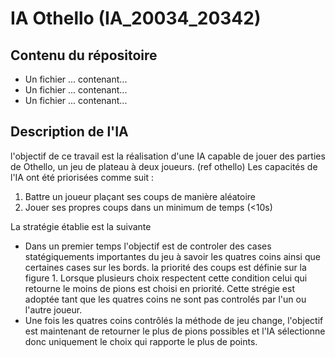# IA Othello (IA_20034_20342)

## Contenu du répositoire 
* Un fichier ... contenant...
* Un fichier ... contenant...
* Un fichier ... contenant...

## Description de l'IA

l'objectif de ce travail est la réalisation d'une IA capable de jouer des parties de Othello, un jeu de plateau à deux joueurs. (ref othello)
Les capacités de l'IA ont été priorisées comme suit : 
1. Battre un joueur plaçant ses coups de manière aléatoire 
2. Jouer ses propres coups dans un minimum de temps (<10s)

La stratégie établie est la suivante 
- Dans un premier temps l'objectif est de controler des cases statégiquements importantes du jeu à savoir les quatres coins ainsi que certaines cases sur les bords. la priorité des coups est définie sur la figure 1. Lorsque plusieurs choix respectent cette condition celui qui retourne le moins de pions est choisi en priorité. Cette strégie est adoptée tant que les quatres coins ne sont pas controlés par l'un ou l'autre joueur.
- Une fois les quatres coins contrôlés la méthode de jeu change, l'objectif est maintenant de retourner le plus de pions possibles et l'IA sélectionne donc uniquement le choix qui rapporte le plus de points.
